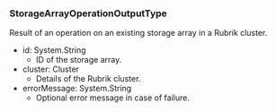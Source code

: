 ### StorageArrayOperationOutputType
Result of an operation on an existing storage array in a Rubrik cluster.

- id: System.String
  - ID of the storage array.
- cluster: Cluster
  - Details of the Rubrik cluster.
- errorMessage: System.String
  - Optional error message in case of failure.
